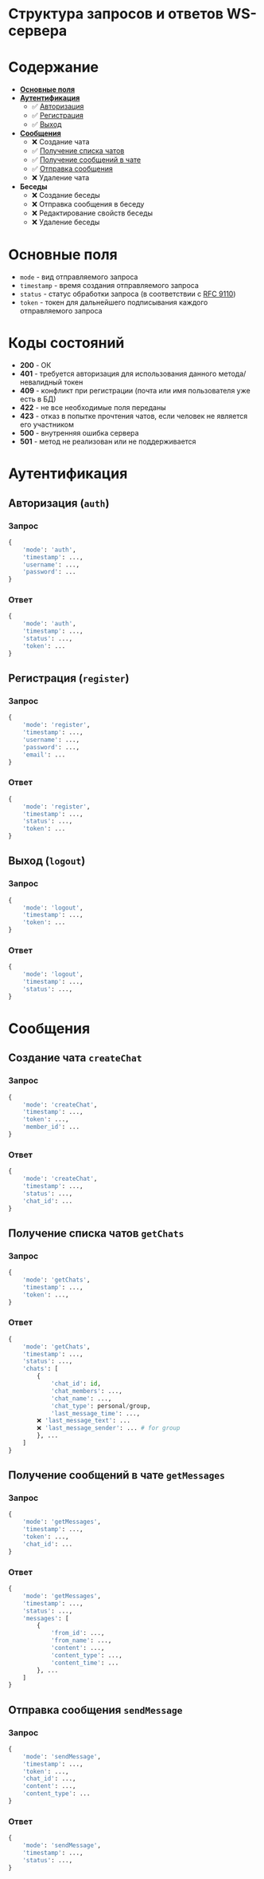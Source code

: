# Структура запросов и ответов WS-сервера


# Содержание
- **[Основные поля](#основные-поля)**
- **[Аутентификация](#аутентификация)**
    - ✅ [Авторизация](#авторизация-auth)
    - ✅ [Регистрация](#регистрация-register)
    <!-- - [Восстановление аккаунта](#восстановление-аккаунта-recovery) -->
    - ✅ [Выход](#выход-logout)
- **[Сообщения](#сообщения)**
    - ❌ Создание чата
    - ✅ [Получение списка чатов](#получение-списка-чатов-getchats)
    - ✅ [Получение сообщений в чате](#получение-сообщений-в-чате-getmessages)
    - ✅ [Отправка сообщения](#отправка-сообщения-sendmessage)
    - ❌ Удаление чата
- **Беседы**
    - ❌ Создание беседы
    - ❌ Отправка сообщения в беседу
    - ❌ Редактирование свойств беседы
    - ❌ Удаление беседы

# Основные поля
- `mode` - вид отправляемого запроса
- `timestamp` - время создания отправляемого запроса
- `status` - статус обработки запроса (в соответствии с [RFC 9110](https://httpwg.org/specs/rfc9110.html#overview.of.status.codes))
- `token` - токен для дальнейшего подписывания каждого отправляемого запроса

# Коды состояний
- **200** - ОК
- **401** - требуется авторизация для использования данного метода/невалидный токен
- **409** - конфликт при регистрации (почта или имя пользователя уже есть в БД)
- **422** - не все необходимые поля переданы
- **423** - отказ в попытке прочтения чатов, если человек не является его участником
- **500** - внутренняя ошибка сервера
- **501** - метод не реализован или не поддерживается

# Аутентификация

## Авторизация (`auth`)
### Запрос
```python
{
    'mode': 'auth',
    'timestamp': ...,
    'username': ...,
    'password': ...
}
```
### Ответ
```python
{
    'mode': 'auth',
    'timestamp': ...,
    'status': ...,
    'token': ...
}
```

## Регистрация (`register`)
### Запрос
```python
{
    'mode': 'register',
    'timestamp': ...,
    'username': ...,
    'password': ...,
    'email': ...
}
```
### Ответ
```python
{
    'mode': 'register',
    'timestamp': ...,
    'status': ...,
    'token': ...
}
```

<!-- ## Восстановление аккаунта (`recovery`)
### Запрос
```python
{
    'mode': 'recovery',
    'timestamp': ...,
    'username': ...,
    'known_data': ...,
    'known_data_type': ...
}
```   
`known_data_type`: `email`/`username`
### Ответ
> [!IMPORTANT]
> Метод восстановления аккаунта в разработке -->

## Выход (`logout`)
### Запрос
```python
{
    'mode': 'logout',
    'timestamp': ...,
    'token': ...
}
```
### Ответ
```python
{
    'mode': 'logout',
    'timestamp': ...,
    'status': ...,
}
```


# Сообщения
## Создание чата `createChat`
### Запрос
```python
{
    'mode': 'createChat',
    'timestamp': ...,
    'token': ...,
    'member_id': ...
}
```
### Ответ
```python
{
    'mode': 'createChat',
    'timestamp': ...,
    'status': ...,
    'chat_id': ...
}
```

## Получение списка чатов `getChats`
### Запрос
```python
{
    'mode': 'getChats',
    'timestamp': ...,
    'token': ...,
}
```
### Ответ
```python
{
    'mode': 'getChats',
    'timestamp': ...,
    'status': ...,
    'chats': [
        {
            'chat_id': id,
            'chat_members': ...,
            'chat_name': ..., 
            'chat_type': personal/group,
            'last_message_time': ...,
        ❌ 'last_message_text': ...
        ❌ 'last_message_sender': ... # for group
        }, ...
    ]
}
```   

## Получение сообщений в чате `getMessages`
### Запрос
```python
{
    'mode': 'getMessages',
    'timestamp': ...,
    'token': ...,
    'chat_id': ...
}
```
### Ответ
```python
{
    'mode': 'getMessages',
    'timestamp': ...,
    'status': ...,
    'messages': [
        {
            'from_id': ..., 
            'from_name': ..., 
            'content': ..., 
            'content_type': ...,
            'content_time': ...
        }, ...
    ]
}
```   

## Отправка сообщения `sendMessage`
### Запрос
```python
{
    'mode': 'sendMessage',
    'timestamp': ...,
    'token': ...,
    'chat_id': ...,
    'content': ...,
    'content_type': ...
}
```
### Ответ
```python
{
    'mode': 'sendMessage',
    'timestamp': ...,
    'status': ...,
}
```